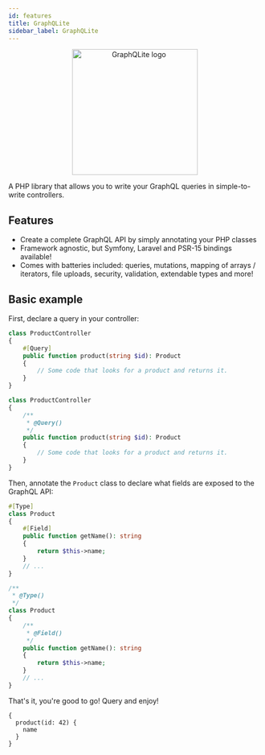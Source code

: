 ```yaml
---
id: features
title: GraphQLite
sidebar_label: GraphQLite
---
```


<p align="center">
    <img src="https://graphqlite.thecodingmachine.io/img/logo.svg" alt="GraphQLite logo" width="250" height="250" />
</p>


A PHP library that allows you to write your GraphQL queries in simple-to-write controllers.

## Features

* Create a complete GraphQL API by simply annotating your PHP classes
* Framework agnostic, but Symfony, Laravel and PSR-15 bindings available!
* Comes with batteries included: queries, mutations, mapping of arrays / iterators, file uploads, security, validation, extendable types and more!

## Basic example

First, declare a query in your controller:

<!--DOCUSAURUS_CODE_TABS-->
<!--PHP 8+-->
```php
class ProductController
{
    #[Query]
    public function product(string $id): Product
    {
        // Some code that looks for a product and returns it.
    }
}
```
<!--PHP 7+-->
```php
class ProductController
{
    /**
     * @Query()
     */
    public function product(string $id): Product
    {
        // Some code that looks for a product and returns it.
    }
}
```
<!--END_DOCUSAURUS_CODE_TABS-->

Then, annotate the `Product` class to declare what fields are exposed to the GraphQL API:

<!--DOCUSAURUS_CODE_TABS-->
<!--PHP 8+-->
```php
#[Type]
class Product
{
    #[Field]
    public function getName(): string
    {
        return $this->name;
    }
    // ...
}
```
<!--PHP 7+-->
```php
/**
 * @Type()
 */
class Product
{
    /**
     * @Field()
     */
    public function getName(): string
    {
        return $this->name;
    }
    // ...
}
```
<!--END_DOCUSAURUS_CODE_TABS-->

That's it, you're good to go! Query and enjoy!

```grapql
{
  product(id: 42) {
    name
  }
}
```
